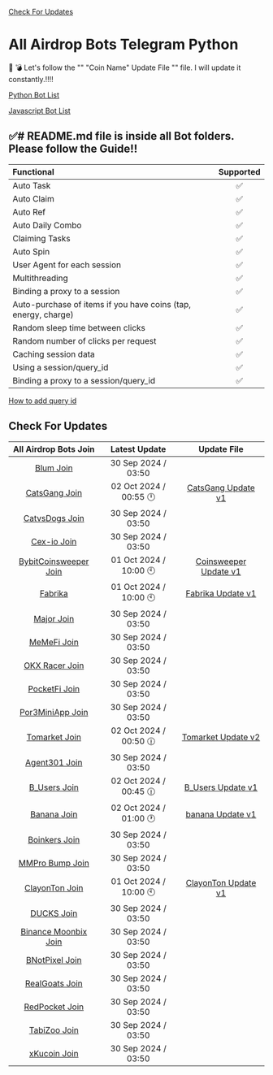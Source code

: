 [Check For Updates](#check-for-updates)

# All Airdrop Bots Telegram Python
:pushpin: :bomb: Let's follow the "" "Coin Name" Update File "" file. I will update it constantly.:bangbang::bangbang:

[Python Bot List](https://github.com/F0Rextasy/All-Airdrop-Bots-Telegram-Python)

[Javascript Bot List](https://github.com/F0Rextasy/All-Airdrop-Bots-Telegram-Javascript)


:white_check_mark:# README.md file is inside all Bot folders. Please follow the Guide!!
-

| Functional	| Supported |
| :--- | :---: |
Auto Task    |       ✅
Auto Claim	|  ✅
Auto Ref	|  ✅
Auto Daily Combo |  ✅
Claiming Tasks	|  ✅
Auto Spin |  ✅
User Agent for each session | 	✅
Multithreading	| ✅
Binding a proxy to a session	| ✅
Auto-purchase of items if you have coins (tap, energy, charge)	| ✅
Random sleep time between clicks	| ✅
Random number of clicks per request	| ✅
Caching session data	| ✅
Using a session/query_id	| ✅
Binding a proxy to a session/query_id	| ✅

[How to add query id](https://github.com/F0Rextasy/All-Airdrop-Bots-Telegram-Javascript/issues/2)

## Check For Updates
| All Airdrop Bots Join	| Latest Update | Update File |
| :----: | :---: | :---: |
| [Blum Join](https://t.me/blum/app?startapp=ref_olOw5Gn0PM) | 30 Sep 2024 / 03:50 |
| [CatsGang Join](t.me/catsgang_bot/join?startapp=oYmkZytNC7bIi2EO7W3Ru) | 02 Oct 2024 / 00:55 🕛 | [CatsGang Update v1](https://github.com/F0Rextasy/All-Airdrop-Bots-Telegram-Python/blob/main/CatsGang%20Update%20v1)
| [CatvsDogs Join](https://t.me/catsdogs_game_bot/join?startapp=1201989442) | 30 Sep 2024 / 03:50 |
| [Cex-io Join](https://t.me/cexio_tap_bot?start=1716323292948838) | 30 Sep 2024 / 03:50 |
| [BybitCoinsweeper Join](https://t.me/BybitCoinsweeper_Bot?start=referredBy=1201989442) | 01 Oct 2024 / 10:00 🕙 | [Coinsweeper Update v1](https://github.com/F0Rextasy/All-Airdrop-Bots-Telegram-Python/blob/main/Coinsweeper%20Update%20File)
| [Fabrika](https://t.me/fabrika/app?startapp=ref_1828876) | 01 Oct 2024 / 10:00 🕙 | [Fabrika Update v1](https://github.com/F0Rextasy/All-Airdrop-Bots-Telegram-Python/blob/main/Fabrika%20Update%20File)
| [Major Join](https://t.me/major/start?startapp=1201989442) | 30 Sep 2024 / 03:50 |
| [MeMeFi Join](https://t.me/memefi_coin_bot?start=r_e1d3c9b582) | 30 Sep 2024 / 03:50 |
| [OKX Racer Join](https://t.me/OKX_official_bot/OKX_Racer?startapp=linkCode_90171897) | 30 Sep 2024 / 03:50 |
| [PocketFi Join](t.me/pocketfi_bot/Mining?startapp=1201989442) | 30 Sep 2024 / 03:50 |
| [Por3MiniApp Join](https://t.me/Port3miniapp_bot?start=9J3wAH) | 30 Sep 2024 / 03:50 |
| [Tomarket Join](t.me/Tomarket_ai_bot/app?startapp=0000AvgH) | 02 Oct 2024 / 00:50 🕧| [Tomarket Update v2](https://github.com/F0Rextasy/All-Airdrop-Bots-Telegram-Python/blob/main/Tomarket%20Update%20v2)
| [Agent301 Join](https://t.me/Agent301Bot/app?startapp=onetime1201989442) | 30 Sep 2024 / 03:50 | 
| [B_Users Join](t.me/b_usersbot/join?startapp=ref-5vEh2bgk4JjkqpTTZZqbAC) | 02 Oct 2024 / 00:45 🕧 | [B_Users Update v1](https://github.com/F0Rextasy/All-Airdrop-Bots-Telegram-Python/blob/main/B_Users%20Update%20v1)
| [Banana Join](https://t.me/OfficialBananaBot/banana?startapp=referral=2QP9Q31) | 02 Oct 2024 / 01:00 🕐 |[banana Update v1](https://github.com/F0Rextasy/All-Airdrop-Bots-Telegram-Python/blob/main/banana%20Update%20v1)
| [Boinkers Join](https://t.me/boinker_bot/boinkapp?startapp=boink1201989442) | 30 Sep 2024 / 03:50 |
| [MMPro Bump Join](https://t.me/MMproBump_bot?start=ref_1201989442) | 30 Sep 2024 / 03:50 |
| [ClayonTon Join](https://t.me/claytoncoinbot/game?startapp=1201989442) | 01 Oct 2024 / 10:00 🕙 | [ClayonTon Update v1](https://github.com/F0Rextasy/All-Airdrop-Bots-Telegram-Python/blob/main/ClayonTon%20Update%20File)
| [DUCKS Join](https://t.me/duckscoop_bot/app?startapp=YnaBSARpLV) | 30 Sep 2024 / 03:50 |
| [Binance Moonbix Join](https://t.me/Binance_Moonbix_bot/start?startapp=ref_1201989442&startApp=ref_1201989442) | 30 Sep 2024 / 03:50 |
| [BNotPixel Join](https://t.me/notpixel/app?startapp=f1201989442_s612559) | 30 Sep 2024 / 03:50 |
| [RealGoats Join](https://t.me/realgoats_bot/run?startapp=ccc34d73-fdaf-4ff9-8e5f-b0aa22c0d935) | 30 Sep 2024 / 03:50 |
| [RedPocket Join](https://t.me/redpocket_game_bot/redpocketgame?startapp=DRADVB-33600-79062) | 30 Sep 2024 / 03:50 |
| [TabiZoo Join](https://t.me/tabizoobot/tabizoo?startapp=1201989442) | 30 Sep 2024 / 03:50 |
| [xKucoin Join](https://t.me/xkucoinbot/kucoinminiapp?startapp=cm91dGU9JTJGdGFwLWdhbWUlM0ZpbnZpdGVyVXNlcklkJTNEMTIwMTk4OTQ0MiUyNnJjb2RlJTNE) | 30 Sep 2024 / 03:50 |


